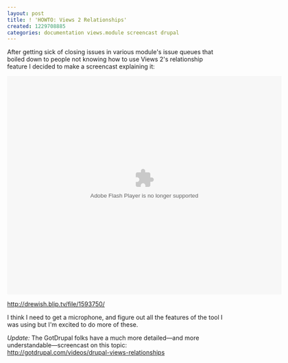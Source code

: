 ```yaml
---
layout: post
title: ! 'HOWTO: Views 2 Relationships'
created: 1229708885
categories: documentation views.module screencast drupal
---
```

<p>After getting sick of closing issues in various module's issue queues that boiled down to people not knowing how to use Views 2's relationship feature I decided to make a screencast explaining it:</p>
<embed src="http://blip.tv/play/AeHlD5KoWg" type="application/x-shockwave-flash" width="640" height="510" allowscriptaccess="always" allowfullscreen="true"></embed>
<p><a href="http://drewish.blip.tv/file/1593750/">http://drewish.blip.tv/file/1593750/</a></p>
<p>I think I need to get a microphone, and figure out all the features of the tool I was using but I'm excited to do more of these.</p>

<p><em>Update:</em> The GotDrupal folks have a much more detailed—and more understandable—screencast on this topic: <a href="http://gotdrupal.com/videos/drupal-views-relationships">http://gotdrupal.com/videos/drupal-views-relationships</a></p>
